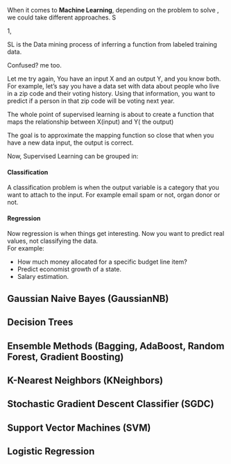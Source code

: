 
When it comes to **Machine Learning**, depending on the problem to solve , we could take different approaches. 
S 

1,

SL is the Data mining process of inferring a function from labeled training data.

Confused? me too.

Let me try again, You have an input X and an output Y, and you know both. For example, let’s say you have a data set with data about people who live in a zip code and their voting history. Using that information, you want to predict if a person in that zip code will be voting next year.

The whole point of supervised learning is about to create a function that maps the relationship between X(input) and Y( the output)

The goal is to approximate the mapping function so close that when you have a new data input, the output is correct.

Now, Supervised Learning can be grouped in:

#### Classification

A classification problem is when the output variable is a category that you want to attach to the input. For example email spam or not, organ donor or not.

#### Regression

Now regression is when things get interesting. Now you want to predict real values, not classifying the data.  
For example:

-   How much money allocated for a specific budget line item?
-   Predict economist growth of a state.
-   Salary estimation.

 ## Gaussian Naive Bayes (GaussianNB)
## Decision Trees
##  Ensemble Methods (Bagging, AdaBoost, Random Forest, Gradient Boosting)
##  K-Nearest Neighbors (KNeighbors)
##  Stochastic Gradient Descent Classifier (SGDC)
##  Support Vector Machines (SVM)
##  Logistic Regression

